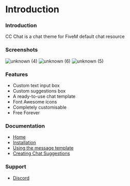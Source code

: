 # Introduction
### Introduction

CC Chat is a chat theme for FiveM default chat resource

### Screenshots

![unknown (4)](https://user-images.githubusercontent.com/24248108/163717930-36500cde-fa37-449a-b70b-ca25435b5493.png)
![unknown (6)](https://user-images.githubusercontent.com/24248108/163717928-fcd3c93a-622e-4ad2-b426-36ed15124af0.png)
![unknown (5)](https://user-images.githubusercontent.com/24248108/163717929-00984374-ac7f-4248-9631-96c6a715e819.png)


### Features

- Custom text input box
- Custom suggestions box
- A ready-to-use chat template
- Font Awesome icons
- Completely customisable
- Free Forever

### Documentation
- [Home](https://github.com/Concept-Collective/cc-chat/wiki)
- [Installation](https://github.com/Concept-Collective/cc-chat/wiki/Installation)
- [Using the message template](https://github.com/Concept-Collective/cc-chat/wiki/Using-the-message-template)
- [Creating Chat Suggestions](https://github.com/Concept-Collective/cc-chat/wiki/Creating-Chat-Suggestions)

### Support
- [Discord](https://discord.conceptcollective.net)
